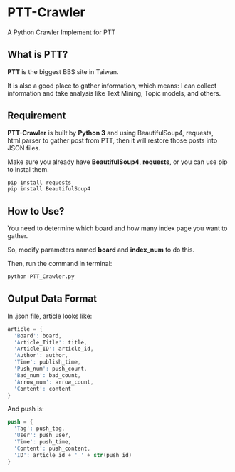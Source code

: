 # PTT-Crawler

A Python Crawler Implement for PTT

## What is PTT?

**PTT** is the biggest BBS site in Taiwan.

It is also a good place to gather information, which means: I can collect information and take analysis like Text Mining, Topic models, and others.


## Requirement

**PTT-Crawler** is built by **Python 3** and using BeautifulSoup4, requests, html.parser to gather post from PTT, then it will restore those posts into JSON files.

Make sure you already have **BeautifulSoup4**, **requests**, or you can use pip to instal them.
```s
pip install requests
pip install BeautifulSoup4
```


## How to Use?

You need to determine which board and how many index page you want to gather.

So, modify parameters named **board** and **index_num** to do this.

Then, run the command in terminal:

```s
python PTT_Crawler.py
```


## Output Data Format

In .json file, article looks like:

```s
article = {
  'Board': board,
  'Article_Title': title,
  'Article_ID': article_id,
  'Author': author,
  'Time': publish_time,
  'Push_num': push_count,
  'Bad_num': bad_count,
  'Arrow_num': arrow_count,
  'Content': content
}
```

And push is:

```s
push = {
  'Tag': push_tag,
  'User': push_user,
  'Time': push_time,
  'Content': push_content,
  'ID': article_id + '_' + str(push_id)
}
```
